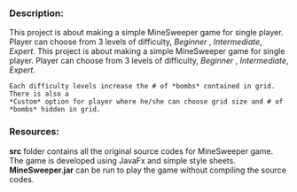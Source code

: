 ### Description:

   This project is about making a simple MineSweeper game for single player.
    Player can choose from 3 levels of difficulty, *Beginner* , *Intermediate*, *Expert*.
    This project is about making a simple MineSweeper game for single player.
    Player can choose from 3 levels of difficulty, _Beginner_ , *Intermediate*, *Expert*.

    Each difficulty levels increase the # of *bombs* contained in grid. There is also a
    *Custom* option for player where he/she can choose grid size and # of *bombs* hidden in grid. 

### Resources:
   **src** folder contains all the original source codes for MineSweeper game. The game is
    developed using JavaFx and simple style sheets. 
    **MineSweeper.jar** can be run to play the game without compiling the source codes.
